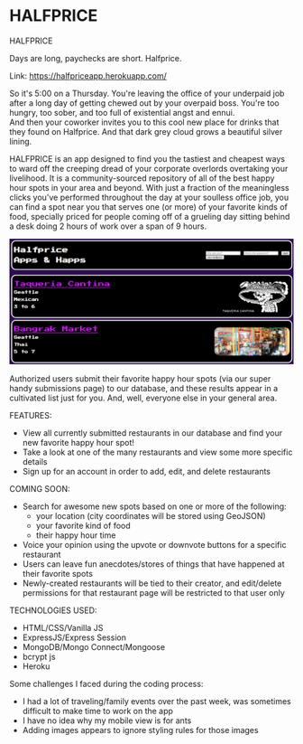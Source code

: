 # HALFPRICE

HALFPRICE

Days are long, paychecks are short. Halfprice.

Link: https://halfpriceapp.herokuapp.com/

So it's 5:00 on a Thursday. You're leaving the office of your underpaid job after a long day of getting chewed out by your overpaid boss. You're too hungry, too sober, and too full of existential angst and ennui.  
And then your coworker invites you to this cool new place for drinks that they found on Halfprice. And that dark grey cloud grows a beautiful silver lining.

HALFPRICE is an app designed to find you the tastiest and cheapest ways to ward off the creeping dread of your corporate overlords overtaking your livelihood. It is a community-sourced repository of all of the best happy hour spots in your area and beyond. With just a fraction of the meaningless clicks you've performed throughout the day at your soulless office job, you can find a spot near you that serves one (or more) of your favorite kinds of food, specially priced for people coming off of a grueling day sitting behind a desk doing 2 hours of work over a span of 9 hours.

![Alt text](screenshot.png?raw=true "Screenshot")

Authorized users submit their favorite happy hour spots (via our super handy submissions page) to our database, and these results appear in a cultivated list just for you. And, well, everyone else in your general area.

FEATURES:

* View all currently submitted restaurants in our database and find your new favorite happy hour spot!
* Take a look at one of the many restaurants and view some more specific details
* Sign up for an account in order to add, edit, and delete restaurants

COMING SOON:

* Search for awesome new spots based on one or more of the following:
    * your location (city coordinates will be stored using GeoJSON)
    * your favorite kind of food
    * their happy hour time
* Voice your opinion using the upvote or downvote buttons for a specific restaurant
* Users can leave fun anecdotes/stores of things that have happened at their favorite spots
* Newly-created restaurants will be tied to their creator, and edit/delete permissions for that restaurant page will be restricted to that user only

TECHNOLOGIES USED:

* HTML/CSS/Vanilla JS
* ExpressJS/Express Session
* MongoDB/Mongo Connect/Mongoose
* bcrypt js
* Heroku

Some challenges I faced during the coding process:

* I had a lot of traveling/family events over the past week, was sometimes difficult to make time to work on the app
* I have no idea why my mobile view is for ants
* Adding images appears to ignore styling rules for those images